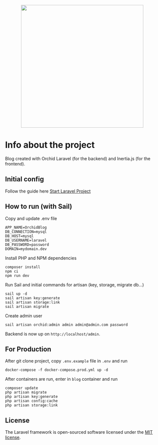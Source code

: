 <p align="center"><a href="https://laravel.com" target="_blank"><img src="https://raw.githubusercontent.com/laravel/art/master/logo-lockup/5%20SVG/2%20CMYK/1%20Full%20Color/laravel-logolockup-cmyk-red.svg" width="400"></a></p>

# Info about the project

Blog created with Orchid Laravel (for the backend) and Inertia.js (for the frontend).

## Initial config

Follow the guide here [Start Laravel Project](https://github.com/falconandrea/start-laravel-project/blob/main/README.md)

## How to run (with Sail)

Copy and update .env file

```
APP_NAME=OrchidBlog
DB_CONNECTION=mysql
DB_HOST=mysql
DB_USERNAME=laravel
DB_PASSWORD=password
DOMAIN=mydomain.dev
```

Install PHP and NPM dependencies

```
composer install
npm ci
npm run dev
```

Run Sail and initial commands for artisan (key, storage, migrate db...)

```
sail up -d
sail artisan key:generate
sail artisan storage:link
sail artisan migrate
```

Create admin user

```
sail artisan orchid:admin admin admin@admin.com password
```

Backend is now up on `http://localhost/admin`.

## For Production

After git clone project, copy `.env.example` file in `.env` and run

```
docker-compose -f docker-compose.prod.yml up -d
```

After containers are run, enter in `blog` container and run

```
composer update
php artisan migrate
php artisan key:generate
php artisan config:cache
php artisan storage:link
```

## License

The Laravel framework is open-sourced software licensed under the [MIT license](https://opensource.org/licenses/MIT).
